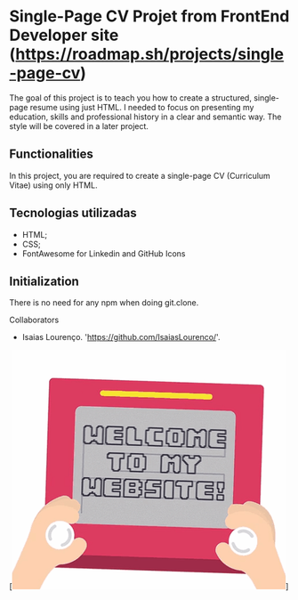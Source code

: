 # Single-Page CV Projet from FrontEnd Developer site (https://roadmap.sh/projects/single-page-cv)

The goal of this project is to teach you how to create a structured, single-page resume using just HTML. I needed to focus on presenting my education, skills and professional history in a clear and semantic way. The style will be covered in a later project.

## Functionalities

In this project, you are required to create a single-page CV (Curriculum Vitae) using only HTML. 

## Tecnologias utilizadas

- HTML;
- CSS;
- FontAwesome for Linkedin and GitHub Icons

## Initialization

There is no need for any npm when doing git.clone.

Collaborators

- Isaias Lourenço. 'https://github.com/IsaiasLourenco/'.

[<img src="./assets/img/gifPort.gif" alt="Delivering">]
